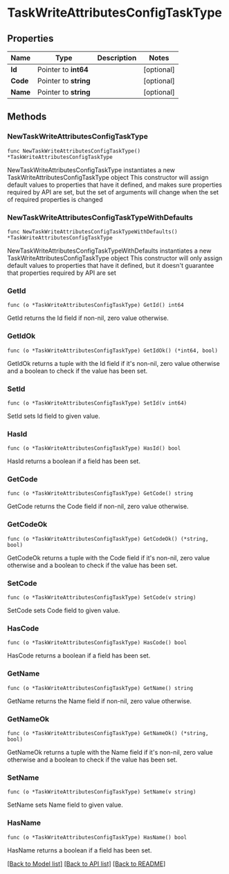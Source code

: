 # TaskWriteAttributesConfigTaskType

## Properties

Name | Type | Description | Notes
------------ | ------------- | ------------- | -------------
**Id** | Pointer to **int64** |  | [optional] 
**Code** | Pointer to **string** |  | [optional] 
**Name** | Pointer to **string** |  | [optional] 

## Methods

### NewTaskWriteAttributesConfigTaskType

`func NewTaskWriteAttributesConfigTaskType() *TaskWriteAttributesConfigTaskType`

NewTaskWriteAttributesConfigTaskType instantiates a new TaskWriteAttributesConfigTaskType object
This constructor will assign default values to properties that have it defined,
and makes sure properties required by API are set, but the set of arguments
will change when the set of required properties is changed

### NewTaskWriteAttributesConfigTaskTypeWithDefaults

`func NewTaskWriteAttributesConfigTaskTypeWithDefaults() *TaskWriteAttributesConfigTaskType`

NewTaskWriteAttributesConfigTaskTypeWithDefaults instantiates a new TaskWriteAttributesConfigTaskType object
This constructor will only assign default values to properties that have it defined,
but it doesn't guarantee that properties required by API are set

### GetId

`func (o *TaskWriteAttributesConfigTaskType) GetId() int64`

GetId returns the Id field if non-nil, zero value otherwise.

### GetIdOk

`func (o *TaskWriteAttributesConfigTaskType) GetIdOk() (*int64, bool)`

GetIdOk returns a tuple with the Id field if it's non-nil, zero value otherwise
and a boolean to check if the value has been set.

### SetId

`func (o *TaskWriteAttributesConfigTaskType) SetId(v int64)`

SetId sets Id field to given value.

### HasId

`func (o *TaskWriteAttributesConfigTaskType) HasId() bool`

HasId returns a boolean if a field has been set.

### GetCode

`func (o *TaskWriteAttributesConfigTaskType) GetCode() string`

GetCode returns the Code field if non-nil, zero value otherwise.

### GetCodeOk

`func (o *TaskWriteAttributesConfigTaskType) GetCodeOk() (*string, bool)`

GetCodeOk returns a tuple with the Code field if it's non-nil, zero value otherwise
and a boolean to check if the value has been set.

### SetCode

`func (o *TaskWriteAttributesConfigTaskType) SetCode(v string)`

SetCode sets Code field to given value.

### HasCode

`func (o *TaskWriteAttributesConfigTaskType) HasCode() bool`

HasCode returns a boolean if a field has been set.

### GetName

`func (o *TaskWriteAttributesConfigTaskType) GetName() string`

GetName returns the Name field if non-nil, zero value otherwise.

### GetNameOk

`func (o *TaskWriteAttributesConfigTaskType) GetNameOk() (*string, bool)`

GetNameOk returns a tuple with the Name field if it's non-nil, zero value otherwise
and a boolean to check if the value has been set.

### SetName

`func (o *TaskWriteAttributesConfigTaskType) SetName(v string)`

SetName sets Name field to given value.

### HasName

`func (o *TaskWriteAttributesConfigTaskType) HasName() bool`

HasName returns a boolean if a field has been set.


[[Back to Model list]](../README.md#documentation-for-models) [[Back to API list]](../README.md#documentation-for-api-endpoints) [[Back to README]](../README.md)


